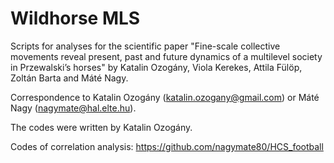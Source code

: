 # Wildhorse MLS

Scripts for analyses for the scientific paper "Fine-scale collective movements reveal present, past and future dynamics of a multilevel society in Przewalski’s horses" by Katalin Ozogány, Viola Kerekes, Attila Fülöp, Zoltán Barta and Máté Nagy.

Correspondence to Katalin Ozogány (katalin.ozogany@gmail.com) or Máté Nagy (nagymate@hal.elte.hu).

The codes were written by Katalin Ozogány.

Codes of correlation analysis:
https://github.com/nagymate80/HCS_football